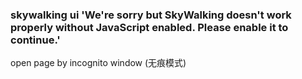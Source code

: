 
### skywalking ui 'We're sorry but SkyWalking doesn't work properly without JavaScript enabled. Please enable it to continue.'

open page by incognito window (无痕模式)
